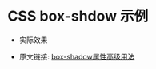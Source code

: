 # CSS box-shdow 示例

<script setup>
  import { BoxShadow } from './components'
</script>

- 实际效果

<BoxShadow/>

- 原文链接: [box-shadow属性高级用法](https://juejin.cn/post/7221072002336800805)
